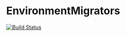 # EnvironmentMigrators

[![Build Status](https://github.com/mkitti/EnvironmentMigrators.jl/actions/workflows/CI.yml/badge.svg?branch=main)](https://github.com/mkitti/EnvironmentMigrators.jl/actions/workflows/CI.yml?query=branch%3Amain)
